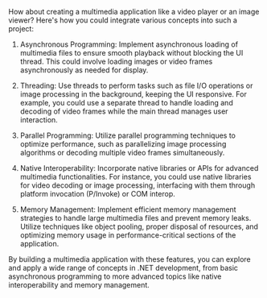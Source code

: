 How about creating a multimedia application like a video player or an image viewer? Here's how you could integrate various concepts into such a project:

1. Asynchronous Programming: Implement asynchronous loading of multimedia files to ensure smooth playback without blocking the UI thread. This could involve loading images or video frames asynchronously as needed for display.

2. Threading: Use threads to perform tasks such as file I/O operations or image processing in the background, keeping the UI responsive. For example, you could use a separate thread to handle loading and decoding of video frames while the main thread manages user interaction.

3. Parallel Programming: Utilize parallel programming techniques to optimize performance, such as parallelizing image processing algorithms or decoding multiple video frames simultaneously.

4. Native Interoperability: Incorporate native libraries or APIs for advanced multimedia functionalities. For instance, you could use native libraries for video decoding or image processing, interfacing with them through platform invocation (P/Invoke) or COM interop.

5. Memory Management: Implement efficient memory management strategies to handle large multimedia files and prevent memory leaks. Utilize techniques like object pooling, proper disposal of resources, and optimizing memory usage in performance-critical sections of the application.

By building a multimedia application with these features, you can explore and apply a wide range of concepts in .NET development, from basic asynchronous programming to more advanced topics like native interoperability and memory management.
